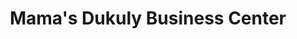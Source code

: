 ---
title: "Mama's Dukuly Business Center"
url: /monrovia/mamas-dukuly-business-center/
shop: Lebensmittel
---